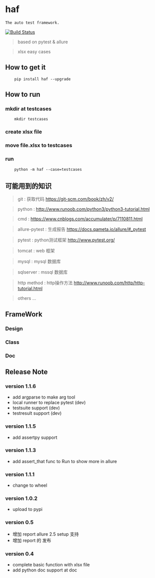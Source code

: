 # haf    
    
    The auto test framework. 
    
[![Build Status](https://travis-ci.org/tsbxmw/haf.svg?branch=master)](https://travis-ci.org/tsbxmw/haf)


> based on pytest & allure

> xlsx easy cases

## How to get it

```shell
    pip install haf --upgrade
```

## How to run

### mkdir at testcases

```shell
    mkdir testcases
```

### create xlsx file 

### move file.xlsx to testcases

### run 

```shell
    python -m haf --case=testcases
```

## 可能用到的知识

> git : 获取代码 https://git-scm.com/book/zh/v2/

> python : http://www.runoob.com/python3/python3-tutorial.html

> cmd : https://www.cnblogs.com/accumulater/p/7110811.html

> allure-pytest : 生成报告 https://docs.qameta.io/allure/#_pytest

> pytest : python测试框架 http://www.pytest.org/

> tomcat : web 框架

> mysql : mysql 数据库

> sqlserver : mssql 数据库

> http method : http操作方法 http://www.runoob.com/http/http-tutorial.html

> others ... 



## FrameWork 

### Design

### Class

### Doc

## Release Note

### version 1.1.6

* add argparse to make arg tool
* local runner to replace pytest (dev)
* testsuite support (dev)
* testresult support (dev)

### version 1.1.5

* add assertpy support

### version 1.1.3

* add assert_that func to Run to show more in allure

### version 1.1.1

* change to wheel 

### version 1.0.2

* upload to pypi

### version 0.5

* 增加 report allure 2.5 setup 支持
* 增加 report 的 发布


### version 0.4

* complete basic function with xlsx file 
* add python doc support at doc 
